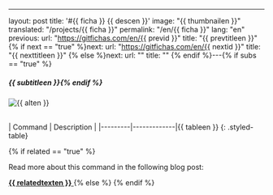---
layout: post
title: '#{{ ficha }} {{ descen }}'
image: "{{ thumbnailen }}"
translated: "/projects/{{ ficha }}"
permalink: "/en/{{ ficha }}"
lang: "en"
previous:
  url: "https://gitfichas.com/en/{{ previd }}"
  title: "{{ prevtitleen }}"
{% if next == "true" %}next:
  url: "https://gitfichas.com/en/{{ nextid }}"
  title: "{{ nexttitleen }}"
{% else %}next:
  url: ""
  title: ""
{% endif %}---{% if subs == "true" %}
##### {{ subtitleen }}{% endif %}

<img alt="{{ alten }}" src="{{ highresen }}"><br><br>

| Command | Description |
|---------|-------------|{{ tableen }}
{: .styled-table}

{% if related == "true" %}<br>

Read more about this command in the following blog post:

<a href="{{ relatedsrcen }}">
  <strong>{{ relatedtexten }}</strong>
</a>
{% else %}<!--
<br>

Read more about this command in the following blog post:

<a href="{{ relatedsrcen }}">
  <strong>{{ relatedtexten }}</strong>
</a>
-->
{% endif %}